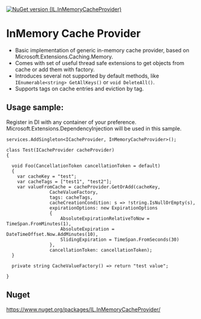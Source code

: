 [![NuGet version (IL.InMemoryCacheProvider)](https://img.shields.io/nuget/v/IL.InMemoryCacheProvider.svg?style=flat-square)](https://www.nuget.org/packages/IL.InMemoryCacheProvider/)
# InMemory Cache Provider

* Basic implementation of generic in-memory cache provider, based on Microsoft.Extensions.Caching.Memory.
* Comes with set of useful thread safe extensions to get objects from cache or add them with factory.
* Introduces several not supported by default methods, like `IEnumerable<string> GetAllKeys()` or `void DeleteAll()`.
* Supports tags on cache entries and eviction by tag.

## Usage sample:

Register in DI with any container of your preference. Microsoft.Extensions.DependencyInjection will be used in this sample.

`services.AddSingleton<ICacheProvider, InMemoryCacheProvider>();`

```
class Test(ICacheProvider cacheProvider)
{

  void Foo(CancellationToken cancellationToken = default)
  {
    var cacheKey = "test";
    var cacheTags = ["test1", "test2"];
    var valueFromCache = cacheProvider.GetOrAdd(cacheKey,
                CacheValueFactory,
                tags: cacheTags,
                cacheCreationCondition: s => !string.IsNullOrEmpty(s),
                expirationOptions: new ExpirationOptions
                {
                    AbsoluteExpirationRelativeToNow = TimeSpan.FromMinutes(1),
                    AbsoluteExpiration = DateTimeOffset.Now.AddMinutes(10),
                    SlidingExpiration = TimeSpan.FromSeconds(30)
                },
                cancellationToken: cancellationToken);
  }

  private string CacheValueFactory() => return "test value";

}

```

## Nuget
  https://www.nuget.org/packages/IL.InMemoryCacheProvider/
